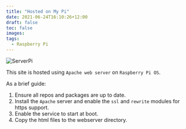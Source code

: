 ```yaml
---
title: "Hosted on My Pi"
date: 2021-06-24T16:10:26+12:00
draft: false
toc: false
images:
tags:
  - Raspberry Pi
---
```


![ServerPi](serverPi.jpg)

This site is hosted using ```Apache web server``` on ```Raspberry Pi OS```.

As a brief guide:
1. Ensure all repos and packages are up to date.
2. Install the `Apache` server and enable the `ssl` and `rewrite` modules for 
https support.
3. Enable the service to start at boot.
4. Copy the html files to the webserver directory.


